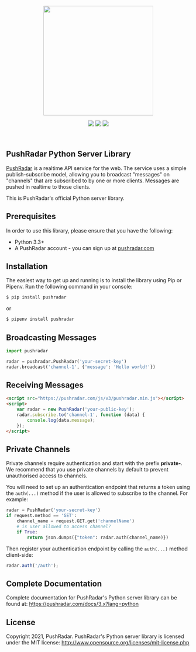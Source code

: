 <p align="center"><a href="https://pushradar.com" target="_blank"><img src="https://pushradar.com/images/logo/pushradar-logo-dark.svg" width="300"></a></p>

<p align="center">
    <a href="https://pypi.org/project/pushradar"><img src="https://img.shields.io/pypi/v/pushradar?cacheSeconds=60&color=5b86e5"></a>
    <a href="https://pypi.org/project/pushradar"><img src="https://img.shields.io/pypi/dm/pushradar?cacheSeconds=60&color=5b86e5"></a>
    <a href="https://pypi.org/project/pushradar"><img src="https://img.shields.io/pypi/l/pushradar?cacheSeconds=60&color=5b86e5"></a>
</p>
<br />

## PushRadar Python Server Library

[PushRadar](https://pushradar.com) is a realtime API service for the web. The service uses a simple publish-subscribe model, allowing you to broadcast "messages" on "channels" that are subscribed to by one or more clients. Messages are pushed in realtime to those clients.

This is PushRadar's official Python server library.

## Prerequisites

In order to use this library, please ensure that you have the following:

- Python 3.3+
- A PushRadar account - you can sign up at [pushradar.com](https://pushradar.com)

## Installation

The easiest way to get up and running is to install the library using Pip or Pipenv. Run the following command in your console:

```bash
$ pip install pushradar
```

or

```bash
$ pipenv install pushradar
```

## Broadcasting Messages

```python
import pushradar

radar = pushradar.PushRadar('your-secret-key')
radar.broadcast('channel-1', {'message': 'Hello world!'})
```

## Receiving Messages

```html
<script src="https://pushradar.com/js/v3/pushradar.min.js"></script>
<script>
    var radar = new PushRadar('your-public-key');
    radar.subscribe.to('channel-1', function (data) {
        console.log(data.message);
    });
</script>
```

## Private Channels

Private channels require authentication and start with the prefix **private-**. We recommend that you use private channels by default to prevent unauthorised access to channels.

You will need to set up an authentication endpoint that returns a token using the `auth(...)` method if the user is allowed to subscribe to the channel. For example:

```python
radar = PushRadar('your-secret-key')
if request.method == 'GET':
    channel_name = request.GET.get('channelName')
    # is user allowed to access channel?
    if True:
        return json.dumps({"token": radar.auth(channel_name)})
```

Then register your authentication endpoint by calling the `auth(...)` method client-side:

```javascript
radar.auth('/auth');
```

## Complete Documentation

Complete documentation for PushRadar's Python server library can be found at: <https://pushradar.com/docs/3.x?lang=python>

## License

Copyright 2021, PushRadar. PushRadar's Python server library is licensed under the MIT license:
http://www.opensource.org/licenses/mit-license.php